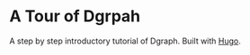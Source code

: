 # A Tour of Dgrpah

A step by step introductory tutorial of Dgraph. Built with [Hugo](https://gohugo.io/).
